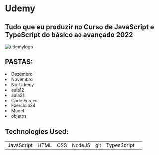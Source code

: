 # Udemy
## Tudo que eu produzir no Curso de JavaScript e TypeScript do básico ao avançado 2022
![udemylogo](https://user-images.githubusercontent.com/90296084/201919200-5917e66f-e248-43b1-9088-8f59a93ded95.jpeg)

<h2>PASTAS: </h2>
<article>
<li>Dezembro</li>
<li>Novembro</li>
<li>No-Udemy</li>
<li>aula12</li>
<li>aula21</li>
<li>Code Forces</li>
<li>Exercicio34</li>
<li>Model</li>
<li>objetos</li>
</article>

## Technologies Used:

<table>
  <tr>
    <td>JavaScript</td>
    <td>HTML</td>
    <td>CSS</td>
    <td>NodeJS</td>
    <td>git</td>
    <td>TypesScript<td>
  </tr>
</table>
